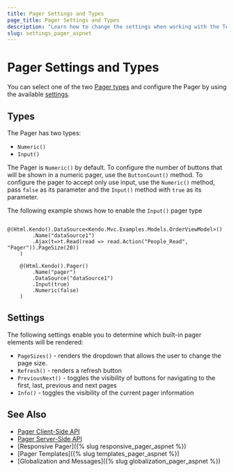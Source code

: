 ```yaml
---
title: Pager Settings and Types
page_title: Pager Settings and Types
description: "Learn how to change the settings when working with the Telerik UI Pager component for {{ site.framework }}."
slug: settings_pager_aspnet
---
```


# Pager Settings and Types

You can select one of the two [Pager types](#types) and configure the Pager by using the available [settings](#settings).

## Types

The Pager has two types:

- `Numeric()`
- `Input()`

The Pager is `Numeric()` by default. To configure the number of buttons that will be shown in a numeric pager, use the `ButtonCount()` method. To configure the pager to accept only use input, use the `Numeric()` method, pass `false` as its parameter and the `Input()` method with `true` as its parameter.

The following example shows how to enable the `Input()` pager type

```HtmlHelper
    @(Html.Kendo().DataSource<Kendo.Mvc.Examples.Models.OrderViewModel>()
        .Name("dataSource1")
        .Ajax(t=>t.Read(read => read.Action("People_Read", "Pager")).PageSize(20))
    )

    @(Html.Kendo().Pager()
        .Name("pager")
        .DataSource("dataSource1")
        .Input(true)
        .Numeric(false)
    )
```

## Settings

The following settings enable you to determine which built-in pager elements will be rendered:

- `PageSizes()` - renders the dropdown that allows the user to change the page size.
- `Refresh()` - renders a refresh button
- `PreviousNext()` - toggles the visibility of buttons for navigating to the first, last, previous and next pages
- `Info()` - toggles the visibility of the current pager information


## See Also

* [Pager Client-Side API](https://docs.telerik.com/kendo-ui/api/javascript/ui/pager)
* [Pager Server-Side API](/api/pager)
* [Responsive Pager]({% slug responsive_pager_aspnet  %})
* [Pager Templates]({% slug templates_pager_aspnet %})
* [Globalization and Messages]({% slug globalization_pager_aspnet %})
